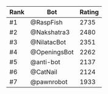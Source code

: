 Rank|Bot|Rating
---|---|---
#1|@RaspFish|2735
#2|@Nakshatra3|2480
#3|@NilatacBot|2351
#4|@OpeningsBot|2262
#5|@anti-bot|2137
#6|@CatNail|2124
#7|@pawnrobot|1933
